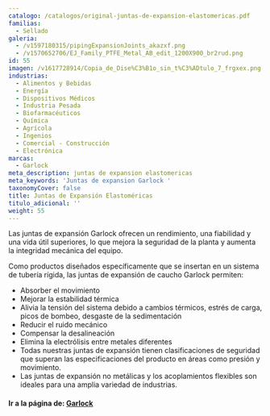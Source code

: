 ```yaml
---
catalogo: /catalogos/original-juntas-de-expansion-elastomericas.pdf
familias:
  - Sellado
galeria:
  - /v1597180315/pipingExpansionJoints_akazxf.png
  - /v1570652706/EJ_Family_PTFE_Metal_AB_edit_1200X900_br2rud.png
id: 55
imagen: /v1617728914/Copia_de_Dise%C3%B1o_sin_t%C3%ADtulo_7_frgxex.png
industrias:
  - Alimentos y Bebidas
  - Energía
  - Dispositivos Médicos
  - Industria Pesada
  - Biofarmacéuticos
  - Química
  - Agrícola
  - Ingenios
  - Comercial - Construcción
  - Electrónica
marcas:
  - Garlock
meta_description: juntas de expansion elastomericas
meta_keywords: 'Juntas de expansion Garlock '
taxonomyCover: false
title: Juntas de Expansión Elastoméricas
titulo_adicional: ''
weight: 55
---
```


Las juntas de expansión Garlock ofrecen un rendimiento, una fiabilidad y una vida útil superiores, lo que mejora la seguridad de la planta y aumenta la integridad mecánica del equipo.

Como productos diseñados específicamente que se insertan en un sistema de tubería rígida, las juntas de expansión de caucho Garlock permiten:

* Absorber el movimiento
* Mejorar la estabilidad térmica
* Alivia la tensión del sistema debido a cambios térmicos, estrés de carga, picos de bombeo, desgaste de la sedimentación
* Reducir el ruido mecánico
* Compensar la desalineación
* Elimina la electrólisis entre metales diferentes
* Todas nuestras juntas de expansión tienen clasificaciones de seguridad que superan las especificaciones del producto en áreas como presión y movimiento.
* Las juntas de expansión no metálicas y los acoplamientos flexibles son ideales para una amplia variedad de industrias.

#### **Ir a la página de:** [**Garlock**](https://www.garlock.com/en/products/rubber-expansion-joints "juntas de expansion")
